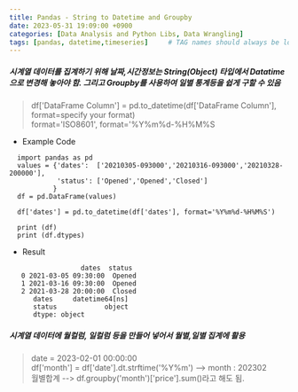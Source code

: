 ```yaml
---
title: Pandas - String to Datetime and Groupby
date: 2023-05-31 19:09:00 +0900
categories: [Data Analysis and Python Libs, Data Wrangling]
tags: [pandas, datetime,timeseries]     # TAG names should always be lowercase
--- 
```


##### 시계열 데이터를 집계하기 위해 날짜,시간정보는 String(Object) 타입에서 Datatime으로 변경해 놓아야 함. 그리고 Groupby를 사용하여 일별 통계등을 쉽게 구할 수 있음

> df['DataFrame Column'] = pd.to_datetime(df['DataFrame Column'], format=specify your format) <br>
format='ISO8601', format='%Y%m%d-%H%M%S

* Example Code
```
  import pandas as pd
  values = {'dates':  ['20210305-093000','20210316-093000','20210328-200000'],
            'status': ['Opened','Opened','Closed']
           }
  df = pd.DataFrame(values)

  df['dates'] = pd.to_datetime(df['dates'], format='%Y%m%d-%H%M%S')

  print (df)
  print (df.dtypes)
```
 
* Result
```
                  dates  status
   0 2021-03-05 09:30:00  Opened
   1 2021-03-16 09:30:00  Opened
   2 2021-03-28 20:00:00  Closed
      dates     datetime64[ns]
      status            object
      dtype: object
```
##### 시계열 데이터에 월컬럼, 일컬럼 등을 만들어 넣어서 월별,일별 집계에 활용
> date = 2023-02-01 00:00:00 <br> df['month'] = df['date'].dt.strftime('%Y%m') --> month : 202302<br>
 월별합계 --> df.groupby('month')['price'].sum()라고 해도 됨.
